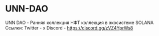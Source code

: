 # UNN-DAO
UNN DAO - Ранняя коллекция НФТ коллекция в экосистеме SOLANA
Ссылки:
Twitter - x
Discord - https://discord.gg/zVZ4YprWs8
